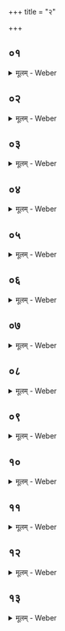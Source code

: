 +++
title = "२"

+++


##  ०१
<details><summary>मूलम् - Weber</summary>

त᳘दाहुः॥  
किं छ᳘न्दः का᳘ देव᳘ताग्नेः शि᳘र इ᳘ति गायत्री छ᳘न्दोऽग्नि᳘र्देव᳘ता शि᳘रः॥
</details>

##  ०२
<details><summary>मूलम् - Weber</summary>

किं छ᳘न्दः॥  
का᳘ देव᳘ता ग्रीवा इ᳘त्युष्णिक्छ᳘न्दः सविता᳘ देव᳘ता ग्रीवाः᳟॥
</details>

##  ०३
<details><summary>मूलम् - Weber</summary>

किं छ᳘न्दः॥  
का᳘ देवता᳘नूकमि᳘ति बृहती छ᳘न्दो बृ᳘हस्प᳘तिर्देवता᳘नूकम्॥
</details>

##  ०४
<details><summary>मूलम् - Weber</summary>

किं छ᳘न्दः॥  
का᳘ देव᳘ता पक्षावि᳘ति बृहद्रथन्तरे छ᳘न्दो द्या᳘वापृथिवी᳘ देव᳘ते पक्षौ᳟॥
</details>

##  ०५
<details><summary>मूलम् - Weber</summary>

किं छ᳘न्दः॥  
का᳘ देव᳘ता म᳘ध्यमि᳘ति त्रिष्टुप्छ᳘न्द इ᳘न्द्रो देव᳘ता म᳘ध्यम्॥
</details>

##  ०६
<details><summary>मूलम् - Weber</summary>

किं छ᳘न्दः॥  
का᳘ देव᳘ता श्रो᳘णी इ᳘ति ज᳘गती छ᳘न्द आदित्यो᳘ देव᳘ता श्रो᳘ णी॥
</details>

##  ०७
<details><summary>मूलम् - Weber</summary>

किं छ᳘न्दः॥  
का᳘ देव᳘ता य᳘स्मादिद᳘म् प्राणाद्रे᳘तः सिच्य᳘त इत्य᳘तिछन्दाश्छ᳘न्दः प्रजा᳘पतिर्देव᳘ता॥
</details>

##  ०८
<details><summary>मूलम् - Weber</summary>

किं छ᳘न्दः॥  
का᳘ देव᳘ताॗ योऽयम᳘वाङ् प्राण इ᳘ति यज्ञायज्ञि᳘यं छ᳘न्दो वैश्वानरो᳘ देव᳘ता॥
</details>

##  ०९
<details><summary>मूलम् - Weber</summary>

किं छ᳘न्दः॥  
का᳘ देव᳘तोरू इ᳘त्यनुष्टुप्छ᳘न्दो वि᳘श्वे देवा᳘ देव᳘तोरू᳟॥
</details>

##  १०
<details><summary>मूलम् - Weber</summary>

किं छ᳘न्दः॥  
का᳘ देव᳘ताष्ठीव᳘न्तावि᳘ति पङ्क्तिश्छ᳘न्दो मरु᳘तो देव᳘ताष्ठीव᳘न्तौ॥
</details>

##  ११
<details><summary>मूलम् - Weber</summary>

किं छ᳘न्दः॥  
का᳘ देव᳘ता प्रतिष्ठे इ᳘ति द्वि᳘पदा छ᳘न्दो वि᳘ष्णुर्देव᳘ता प्रतिष्ठे᳟॥
</details>

##  १२
<details><summary>मूलम् - Weber</summary>

किं छ᳘न्दः॥  
का᳘ देव᳘ता प्राणा इ᳘ति वि᳘छन्दाश्छ᳘न्दो वायु᳘र्देव᳘ता प्राणाः᳟॥
</details>

##  १३
<details><summary>मूलम् - Weber</summary>

किं छ᳘न्दः॥  
का᳘ देव᳘तोनातिरिक्तानी᳘तिॗ न्यूनाक्षरा छ᳘न्द आ᳘पो देव᳘तोनातिरिक्ता᳘निॗ सैॗषात्मविॗद्यैॗवैतन्म᳘यो हैॗवैता᳘ देव᳘ता एत᳘मात्मा᳘नमभिस᳘म्भवति न हा᳘त्रान्या᳘ लोक्य᳘ताया आशी᳘रस्ति॥
</details>
